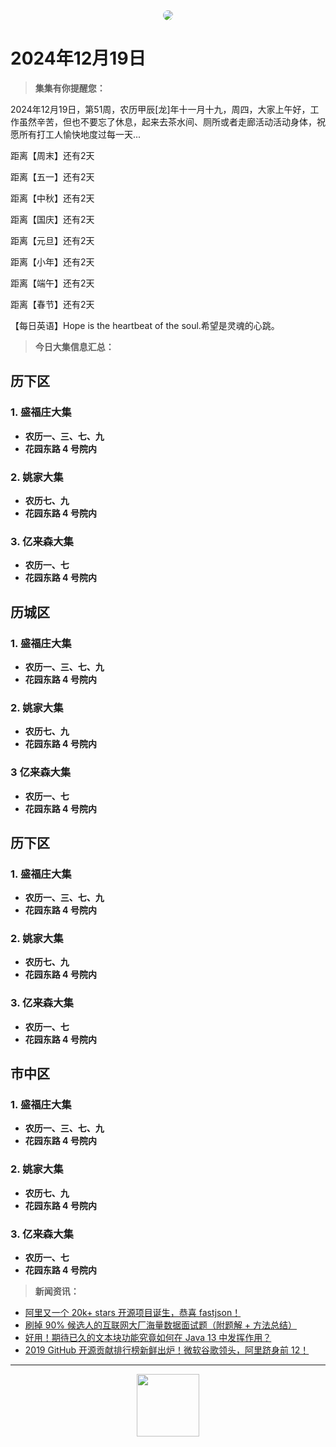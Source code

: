 <center>
    <img src="https://bucket.vues.cn/jjyn/PDLZRHRSW4905527_v1_i1.jpg" style="border-radius:10px;">
</center>

# 2024年12月19日

> **集集有你提醒您：**

2024年12月19日，第51周，农历甲辰[龙]年十一月十九，周四，大家上午好，工作虽然辛苦，但也不要忘了休息，起来去茶水间、厕所或者走廊活动活动身体，祝愿所有打工人愉快地度过每一天...

距离【周末】还有2天

距离【五一】还有2天

距离【中秋】还有2天

距离【国庆】还有2天

距离【元旦】还有2天

距离【小年】还有2天

距离【端午】还有2天

距离【春节】还有2天

【每日英语】Hope is the heartbeat of the soul.希望是灵魂的心跳。

> **今日大集信息汇总：**

## 历下区

### 1. 盛福庄大集

- **农历一、三、七、九**
- **花园东路 4 号院内**

### 2. 姚家大集

- **农历七、九**
- **花园东路 4 号院内**

### 3. 亿来森大集

- **农历一、七**
- **花园东路 4 号院内**

## 历城区

### 1. 盛福庄大集

- **农历一、三、七、九**
- **花园东路 4 号院内**

### 2. 姚家大集

- **农历七、九**
- **花园东路 4 号院内**

### 3 亿来森大集

- **农历一、七**
- **花园东路 4 号院内**

## 历下区

### 1. 盛福庄大集

- **农历一、三、七、九**
- **花园东路 4 号院内**

### 2. 姚家大集

- **农历七、九**
- **花园东路 4 号院内**

### 3. 亿来森大集

- **农历一、七**
- **花园东路 4 号院内**

## 市中区

### 1. 盛福庄大集

- **农历一、三、七、九**
- **花园东路 4 号院内**

### 2. 姚家大集

- **农历七、九**
- **花园东路 4 号院内**

### 3. 亿来森大集

- **农历一、七**
- **花园东路 4 号院内**

> **新闻资讯：**

- [阿里又一个 20k+ stars 开源项目诞生，恭喜 fastjson！](https://mp.weixin.qq.com/s/RNKDCK2KoyeuMeEs6GUrow)
- [刷掉 90% 候选人的互联网大厂海量数据面试题（附题解 + 方法总结）](https://mp.weixin.qq.com/s/rjGqxUvrEqJNlo09GrT1Dw)
- [好用！期待已久的文本块功能究竟如何在 Java 13 中发挥作用？](https://mp.weixin.qq.com/s/kalGv5T8AZGxTnLHr2wDsA)
- [2019 GitHub 开源贡献排行榜新鲜出炉！微软谷歌领头，阿里跻身前 12！](https://mp.weixin.qq.com/s/_q812aGD1b9QvZ2WFI0Qgw)

---

<center>
    <img src="https://bucket.vues.cn/jjyn/qrcode.jpg" style="width: 100px;">
</center>
